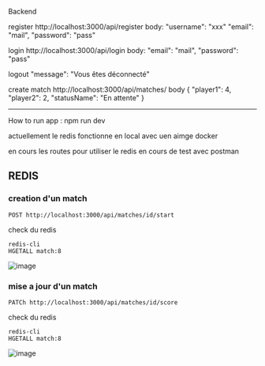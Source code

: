 Backend

register
http://localhost:3000/api/register
body:
"username": "xxx"
"email": "mail",
"password": "pass"

login
http://localhost:3000/api/login
body:
"email": "mail",
"password": "pass"

logout
"message": "Vous êtes déconnecté"


create match
http://localhost:3000/api/matches/
body
{
    "player1": 4,
    "player2": 2,
    "statusName": "En attente"
}

---

How to run app :
npm run dev



actuellement le redis fonctionne en local avec uen aimge docker 

en cours les routes pour utiliser le redis en cours de test avec postman


## REDIS ##

### creation d'un match ###  
```
POST http://localhost:3000/api/matches/id/start
``` 

check du redis 
```
redis-cli
HGETALL match:8
```

![image](https://github.com/user-attachments/assets/d830d7b7-a275-4fd6-95cd-170ffbe3b97d)

### mise a jour d'un match ###
```
PATCh http://localhost:3000/api/matches/id/score
``` 

check du redis 
```
redis-cli
HGETALL match:8
```
![image](https://github.com/user-attachments/assets/33d1357c-4e09-4114-a9a7-b1ea1aef7b0c)



